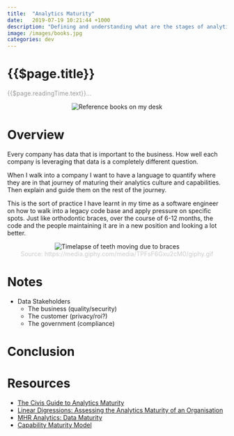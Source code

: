 ```yaml
---
title:  "Analytics Maturity"
date:   2019-07-19 10:21:44 +1000
description: "Defining and understanding what are the stages of analytics maturity in an organization."
image: /images/books.jpg
categories: dev
---
```


# {{$page.title}}

<span style="color: #999;">{{$page.readingTime.text}}...</span>

<div align=center>
<img
  :src="$withBase('/images/books.jpg')"
  alt="Reference books on my desk"
/>
</div>

# Overview

Every company has data that is important to the business. How well each company is leveraging that data is a completely different question.

When I walk into a company I want to have a language to quantify where they are in that journey of maturing their analytics culture and capabilities. Then explain and guide them on the rest of the journey.

This is the sort of practice I have learnt in my time as a software engineer on how to walk into a legacy code base and apply pressure on specific spots. Just like orthodontic braces, over the course of 6-12 months, the code and the people maintaining it are in a new position and looking a lot better.

<div align="center" color="#ccc"> 
<img
  :src="$withBase('/images/braces.gif')"
  alt="Timelapse of teeth moving due to braces"
/>

<div style="color: #ccc;">
Source: https://media.giphy.com/media/TPFsF6Gxu2cM0/giphy.gif
</div>

</div>

# Notes

 - Data Stakeholders
    - The business (quality/security)
    - The customer (privacy/roi?)
    - The government (compliance)




# Conclusion

# Resources

 - [The Civis Guide to Analytics Maturity][civis]
 - [Linear Digressions: Assessing the Analytics Maturity of an Organisation][lindigressions]
 - [MHR Analytics: Data Maturity][mhranalytics]
 - [Capability Maturity Model][cmm]

[civis]: https://www.civisanalytics.com/wp-content/uploads/2018/11/The-Civis-guide-to-Analytics-Maturity-2.pdf
[lindigressions]: http://lineardigressions.com/episodes/2018/5/20/assessing-the-analytics-maturity-of-an-organization
[mhranalytics]: https://www.mhranalytics.com/data-maturity/
[lod-stanford]: https://www.lightsondata.com/data-governance-maturity-models-stanford/
[lod-ibm]: https://www.lightsondata.com/data-governance-maturity-models-ibm/
[lod-kalido]: https://www.lightsondata.com/data-governance-maturity-models-kalido/
[lod-dataflux]: https://www.lightsondata.com/data-governance-maturity-models-dataflux/
[lod-gartner]: https://www.lightsondata.com/data-governance-maturity-models-gartner/
[lod-oracle]: https://www.lightsondata.com/data-governance-maturity-models-oracle/
[lod-oun]: https://www.lightsondata.com/data-governance-maturity-models-open-universiteit-nederland/
[lod-scorecard]: https://www.lightsondata.com/data-governance-scorecard-free-template/
[cmm]: https://en.wikipedia.org/wiki/Capability_Maturity_Model
[cmmi]: https://en.wikipedia.org/wiki/Capability_Maturity_Model_Integration
[cim]: https://en.wikipedia.org/wiki/Capability_Immaturity_Model
[cmmi-dmm]: https://cmmiinstitute.com/dmm
[cmmi-dmm-slides]: https://cdn.ymaws.com/www.globalaea.org/resource/collection/68814379-BF7E-41C8-B152-18A617F9C0AA/Data_Management_Maturity_Model_Introduction_-_Dec_12_2014.pdf

